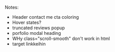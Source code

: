 Notes:

+ Header contact me cta coloring
+ Hover states?
+ truncated reviews popup
+ porfolio modal heading
+ WHy class="scroll-smooth" don't work in html
+ target linkkeihin
